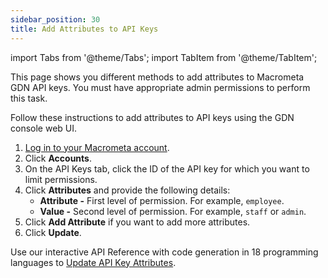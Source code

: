 ```yaml
---
sidebar_position: 30
title: Add Attributes to API Keys
---
```


import Tabs from '@theme/Tabs';
import TabItem from '@theme/TabItem';

This page shows you different methods to add attributes to Macrometa GDN API keys. You must have appropriate admin permissions to perform this task.

<Tabs groupId="operating-systems">
<TabItem value="console" label="Web Console">

Follow these instructions to add attributes to API keys using the GDN console web UI.

1. [Log in to your Macrometa account](https://auth.paas.macrometa.io/).
1. Click **Accounts**.
1. On the API Keys tab, click the ID of the API key for which you want to limit permissions.
1. Click **Attributes** and provide the following details:
    - **Attribute -** First level of permission. For example, `employee`.
    - **Value -** Second level of permission. For example, `staff` or `admin`.
1. Click **Add Attribute** if you want to add more attributes.
1. Click **Update**.

</TabItem>
<TabItem value="api" label="REST API">

Use our interactive API Reference with code generation in 18 programming languages to [Update API Key Attributes](https://macrometa.com/docs/api#/operations/UpdateTheAttributesForApiKey).

</TabItem>
</Tabs>
